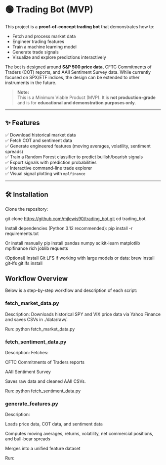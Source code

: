 # 🟢 Trading Bot (MVP)

This project is a **proof-of-concept trading bot** that demonstrates how to:

- Fetch and process market data
- Engineer trading features
- Train a machine learning model
- Generate trade signals
- Visualize and explore predictions interactively

The bot is designed around **S&P 500 price data**, CFTC Commitments of Traders (COT) reports, and AAII Sentiment Survey data. While currently focused on SPX/ETF indices, the design can be extended to other instruments in the future.

> **Note:**  
> This is a Minimum Viable Product (MVP). It is **not production-grade** and is for **educational and demonstration purposes only**.

---

## ✨ Features

✅ Download historical market data  
✅ Fetch COT and sentiment data  
✅ Generate engineered features (moving averages, volatility, sentiment spreads)  
✅ Train a Random Forest classifier to predict bullish/bearish signals  
✅ Export signals with prediction probabilities  
✅ Interactive command-line trade explorer  
✅ Visual signal plotting with `mplfinance`

---

## 🛠 Installation

Clone the repository:

git clone https://github.com/mjlewis90/trading_bot.git
cd trading_bot

Install dependencies (Python 3.12 recommended):
pip install -r requirements.txt

Or install manually
pip install pandas numpy scikit-learn matplotlib mplfinance rich joblib requests

(Optional) Install Git LFS if working with large models or data:
brew install git-lfs
git lfs install

## Workflow Overview

Below is a step-by-step workflow and description of each script:

### fetch_market_data.py
Description:
Downloads historical SPY and VIX price data via Yahoo Finance and saves CSVs in ./data/raw/.

Run:
python fetch_market_data.py

### fetch_sentiment_data.py
Description:
Fetches:

CFTC Commitments of Traders reports

AAII Sentiment Survey

Saves raw data and cleaned AAII CSVs.

Run:
python fetch_sentiment_data.py

### generate_features.py
Description:

Loads price data, COT data, and sentiment data

Computes moving averages, returns, volatility, net commercial positions, and bull-bear spreads

Merges into a unified feature dataset

Run: